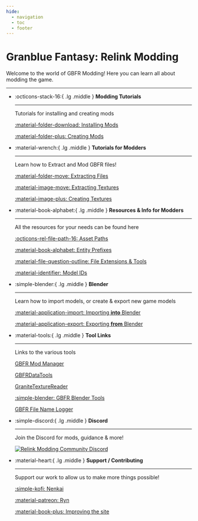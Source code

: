 ```yaml
---
hide:
  - navigation
  - toc
  - footer
---
```


# Granblue Fantasy: Relink Modding

Welcome to the world of GBFR Modding! Here you can learn all about modding the game.

---

<div class="grid cards" markdown>

-   :octicons-stack-16:{ .lg .middle } __Modding Tutorials__

    ---

    Tutorials for installing and creating mods

    [:material-folder-download: Installing Mods](modding/installing_mods.md)

    [:material-folder-plus: Creating Mods](modding/creating_mods.md)

-   :material-wrench:{ .lg .middle } __Tutorials for Modders__

    ---

    Learn how to Extract and Mod GBFR files!

    [:material-folder-move: Extracting Files](extraction/file_extraction.md)

    [:material-image-move: Extracting Textures](extraction/texture_extraction.md)

    [:material-image-plus: Creating Textures](extraction/texture_creation.md)

-   :material-book-alphabet:{ .lg .middle } __Resources & Info for Modders__

    ---

    All the resources for your needs can be found here

    [:octicons-rel-file-path-16: Asset Paths](resources/asset_paths.md)

    [:material-book-alphabet: Entity Prefixes](resources/entity_prefixes.md)

    [:material-file-question-outline: File Extensions & Tools](resources/file_extensions.md)

    [:material-identifier: Model IDs](resources/model_ids.md)

-   :simple-blender:{ .lg .middle } __Blender__

    ---

    Learn how to import models, or create & export new game models

    [:material-application-import: Importing **into** Blender](models/importing.md)

    [:material-application-export: Exporting **from** Blender](models/exporting.md)

-   :material-tools:{ .lg .middle } __Tool Links__

    ---

    Links to the various tools

    [GBFR Mod Manager](https://github.com/WistfulHopes/gbfrelink.utility.manager/releases)

    [GBFRDataTools](https://github.com/Nenkai/GBFRDataTools/releases)
    
    [GraniteTextureReader](https://github.com/Nenkai/GraniteTextureReader/releases)

    [:simple-blender: GBFR Blender Tools](https://github.com/WistfulHopes/GBFRBlenderTools)

    [GBFR File Name Logger](https://github.com/WistfulHopes/gbfrelink.utility.filenamelogger/releases)

-   :simple-discord:{ .lg .middle } __Discord__

    ---

    Join the Discord for mods, guidance & more!

    [![Relink Modding Community Discord](https://discordapp.com/api/guilds/1203608338344976434/widget.png?style=banner2&raw=true)](https://discord.gg/gbsG4CDsru)

-   :material-heart:{ .lg .middle } __Support / Contributing__

    ---

    Support our work to allow us to make more things possible!

    [:simple-kofi: Nenkai](https://ko-fi.com/nenkai)

    [:material-patreon: Ryn](https://www.patreon.com/WistfulHopes)

    [:material-book-plus: Improving the site](contributing.md)
</div>
